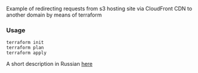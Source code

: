 Example of redirecting requests from s3 hosting site via CloudFront CDN to another domain by means of terraform
### Usage
```
terraform init
terraform plan
terraform apply
```

A short description in Russian [here](http://notessysadmin.com/terraform-redirecting-requests-from-s3-hosting-site-to-another-domain)
